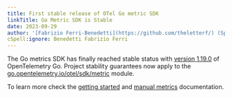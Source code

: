 ```yaml
---
title: First stable release of OTel Go metric SDK
linkTitle: Go Metric SDK is Stable
date: 2023-09-29
author: '[Fabrizio Ferri-Benedetti](https://github.com/theletterf/) (Splunk)'
cSpell:ignore: Benedetti Fabrizio Ferri
---
```


The Go metrics SDK has finally reached stable status with
[version 1.19.0](https://github.com/open-telemetry/opentelemetry-go/releases/tag/v1.19.0)
of OpenTelemetry Go. Project stability guarantees now apply to the
[go.opentelemetry.io/otel/sdk/metric](https://pkg.go.dev/go.opentelemetry.io/otel/sdk/metric)
module.

To learn more check the [getting started](/docs/instrumentation/go/getting-started)
and [manual metrics](/docs/instrumentation/go/manual#metrics) documentation.
